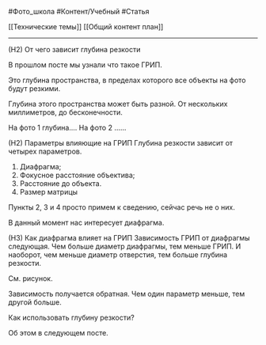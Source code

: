 #Фото_школа #Контент/Учебный #Статья 

[[Технические темы]]
[[Общий контент план]]
_________
(Н2) От чего зависит глубина резкости

В прошлом посте мы узнали что такое ГРИП. 

Это глубина пространства, в пределах которого все объекты на фото будут резкими.

Глубина этого пространства может быть разной.
От нескольких миллиметров, до бесконечности.

На фото 1 глубина....
На фото 2 ......

(Н2) Параметры влияющие на ГРИП 
Глубина резкости зависит от четырех параметров.
1. Диафрагма;
2. Фокусное расстояние объектива;
3. Расстояние до объекта.
4. Размер матрицы

Пункты 2, 3 и 4 просто примем к сведению, сейчас речь не о них. 

В данный момент нас интересует диафрагма.

(Н3) Как диафрагма влияет на ГРИП
Зависимость ГРИП от диафрагмы следующая.
Чем больше диаметр диафрагмы, тем меньше ГРИП. 
И наоборот, чем меньше диаметр отверстия, тем больше глубина резкости.

См. рисунок.

Зависимость получается обратная. Чем один параметр меньше, тем другой больше.


Как использовать глубину резкости?

Об этом в следующем посте.